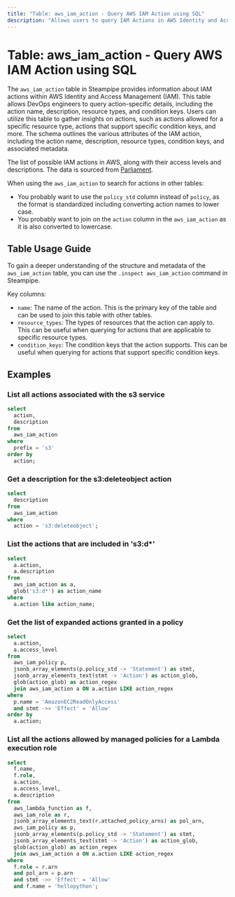 ```yaml
---
title: "Table: aws_iam_action - Query AWS IAM Action using SQL"
description: "Allows users to query IAM Actions in AWS Identity and Access Management (IAM)."
---
```


# Table: aws_iam_action - Query AWS IAM Action using SQL

The `aws_iam_action` table in Steampipe provides information about IAM actions within AWS Identity and Access Management (IAM). This table allows DevOps engineers to query action-specific details, including the action name, description, resource types, and condition keys. Users can utilize this table to gather insights on actions, such as actions allowed for a specific resource type, actions that support specific condition keys, and more. The schema outlines the various attributes of the IAM action, including the action name, description, resource types, condition keys, and associated metadata.

The list of possible IAM actions in AWS, along with their access levels and descriptions. The data is sourced from [Parliament](https://github.com/duo-labs/parliament).

When using the `aws_iam_action` to search for actions in other tables:
- You probably want to use the `policy_std` column instead of `policy`, as the format is standardized including converting action names to lower case.
- You probably want to join on the `action` column in the `aws_iam_action` as it is also converted to lowercase.

## Table Usage Guide

To gain a deeper understanding of the structure and metadata of the `aws_iam_action` table, you can use the `.inspect aws_iam_action` command in Steampipe.

Key columns:

- `name`: The name of the action. This is the primary key of the table and can be used to join this table with other tables.
- `resource_types`: The types of resources that the action can apply to. This can be useful when querying for actions that are applicable to specific resource types.
- `condition_keys`: The condition keys that the action supports. This can be useful when querying for actions that support specific condition keys.

## Examples

### List all actions associated with the s3 service
```sql
select
  action,
  description
from
  aws_iam_action
where
  prefix = 's3'
order by
  action;
```

### Get a description for the s3:deleteobject action
```sql
select
  description
from
  aws_iam_action
where
  action = 's3:deleteobject';
```


### List the actions that are included in 's3:d*'
```sql
select
  a.action,
  a.description
from
  aws_iam_action as a,
  glob('s3:d*') as action_name
where
  a.action like action_name;
```

### Get the list of expanded actions granted in a policy
```sql
select
  a.action,
  a.access_level
from
  aws_iam_policy p,
  jsonb_array_elements(p.policy_std -> 'Statement') as stmt,
  jsonb_array_elements_text(stmt -> 'Action') as action_glob,
  glob(action_glob) as action_regex
  join aws_iam_action a ON a.action LIKE action_regex
where
  p.name = 'AmazonEC2ReadOnlyAccess'
  and stmt ->> 'Effect' = 'Allow'
order by
  a.action;
```


### List all the actions allowed by managed policies for a Lambda execution role
```sql
select
  f.name,
  f.role,
  a.action,
  a.access_level,
  a.description
from 
  aws_lambda_function as f,
  aws_iam_role as r,
  jsonb_array_elements_text(r.attached_policy_arns) as pol_arn,
  aws_iam_policy as p,
  jsonb_array_elements(p.policy_std -> 'Statement') as stmt,
  jsonb_array_elements_text(stmt -> 'Action') as action_glob,
  glob(action_glob) as action_regex
  join aws_iam_action a ON a.action LIKE action_regex
where
  f.role = r.arn
  and pol_arn = p.arn 
  and stmt ->> 'Effect' = 'Allow'
  and f.name = 'hellopython';
```